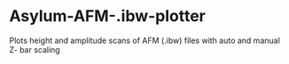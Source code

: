 # Asylum-AFM-.ibw-plotter
Plots height and amplitude scans of AFM (.ibw) files with auto and manual Z- bar scaling 
